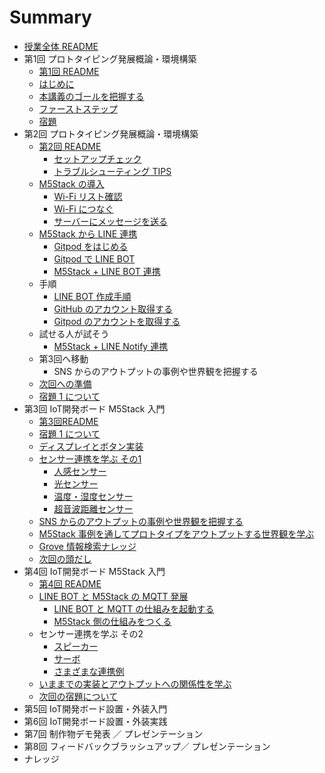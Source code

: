 # Summary

- [授業全体 README](README.md)
- 第1回 プロトタイピング発展概論・環境構築
  - [第1回 README](lecture01/README.md)
  - [はじめに](lecture01/00-introduction.md)
  - [本講義のゴールを把握する](lecture01/01-understanding-the-curriculum.md)
  - [ファーストステップ](lecture01/02-firststep.md)
  - [宿題](lecture01/99-homework.md)
- 第2回 プロトタイピング発展概論・環境構築
  - [第2回 README](lecture02/README.md)
    - [セットアップチェック](lecture02/10-m5stack-check.md)
    - [トラブルシューティング TIPS](lecture02/11-m5stack-trouble-shooting-tips.md)
  - [M5Stack の導入](lecture02/01-00-m5stack-firststep.md)
    - [Wi-Fi リスト確認](lecture02/01-01-m5stack-wifi-list.md)
    - [Wi-Fi につなぐ](lecture02/01-02-m5stack-wifi-connect.md)
    - [サーバーにメッセージを送る](lecture02/01-03-m5stack-server-message.md)
  - [M5Stack から LINE 連携](lecture02/02-00-line-firststep.md)
    - [Gitpod をはじめる](lecture02/02-02-gitpod-linebot.md)
    - [Gitpod で LINE BOT](lecture02/02-03-gitpod-start.md)
    - [M5Stack + LINE BOT 連携](lecture02/02-04-m5stack-connect.md)
  - 手順
    - [LINE BOT 作成手順](lecture02/12-line-bot-create.md)
    - [GitHub のアカウント取得する](lecture02/13-github-account.md)
    - [Gitpod のアカウントを取得する](lecture02/14-gitpod-account.md)
  - 試せる人が試そう
    - [M5Stack + LINE Notify 連携](lecture02/02-01-line-notify.md)
  - 第3回へ移動
    - SNS からのアウトプットの事例や世界観を把握する
  - [次回への準備](lecture02/99-next-preparation.md)
  - [宿題 1 について](lecture02/99-homework.md)
- 第3回 IoT開発ボード M5Stack 入門
  - [第3回README](lecture03/README.md)
  - [宿題 1 について](lecture02/99-homework.md)
  - [ディスプレイとボタン実装](lecture03/02-00-button-display.md)
  - [センサー連携を学ぶ その1](lecture03/03-00-sensor01-firststep.md)
    - [人感センサー](lecture03/03-01-pir-sensor.md)
    - [光センサー](lecture03/03-02-light-sensor.md)
    - [温度・湿度センサー](lecture03/03-03-temp-humid-sensor.md)
    - [超音波距離センサー](lecture03/03-04-ultrasonic-sensor.md)
  - [SNS からのアウトプットの事例や世界観を把握する](lecture02/03-sns-output.md)
  - [M5Stack 事例を通してプロトタイプをアウトプットする世界観を学ぶ](lecture03/04-m5stack-output.md)
  - [Grove 情報検索ナレッジ](lecture03/11-grove-search-knowledge.md)
  - [次回の頭だし](lecture04/01-00-linebot-mqtt.md)
- 第4回 IoT開発ボード M5Stack 入門
  - [第4回 README](lecture04/README.md)
  - [LINE BOT と M5Stack の MQTT 発展](lecture04/01-00-linebot-mqtt.md)
    - [LINE BOT と MQTT の仕組みを起動する](lecture04/01-02-gitpod-mqtt-launch.md)
    - [M5Stack 側の仕組みをつくる](lecture04/01-03-linebot-arduino.md)
  - センサー連携を学ぶ その2
    - [スピーカー](lecture04/02-01-speaker.md)
    - [サーボ](lecture04/02-02-servo.md)
    - [さまざまな連携例](lecture04/02-03-variety-example.md)
  - [いままでの実装とアウトプットへの関係性を学ぶ](lecture04/03-00-m5stack-output.md)
  - [次回の宿題について](lecture04/04-00-homework-next.md)
- 第5回 IoT開発ボード設置・外装入門
- 第6回 IoT開発ボード設置・外装実践
- 第7回 制作物デモ発表 ／ プレゼンテーション
- 第8回 フィードバックブラッシュアップ／ プレゼンテーション
- ナレッジ